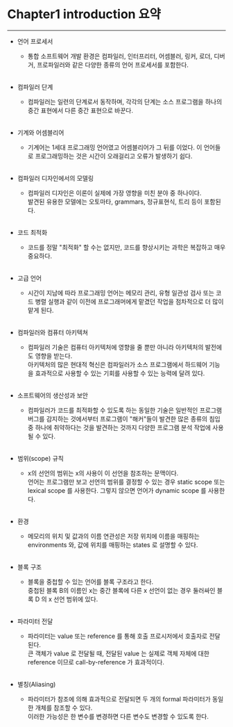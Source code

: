 # Chapter1 introduction 요약

--------------------------------------------

* 언어 프로세서
    * 통합 소프트웨어 개발 환경은 컴파일러, 인터프리터, 어셈블러, 링커, 로더, 디버거, 프로파일러와 같은 다양한 종류의 언어 프로세서를 포함한다.<br/><br/>

* 컴파일러 단계
    * 컴파일러는 일련의 단계로서 동작하며, 각각의 단계는 소스 프로그램을 하나의 중간 표현에서 다른 중간 표현으로 바꾼다.<br/><br/>

* 기계와 어셈블리어
    * 기계어는 1세대 프로그래밍 언어였고 어셈블리어가 그 뒤를 이었다.
    이 언어들로 프로그래밍하는 것은 시간이 오래걸리고 오류가 발생하기 쉽다.<br/><br/>

* 컴파일러 디자인에서의 모델링
    * 컴파일러 디자인은 이론이 실제에 가장 영향을 미친 분야 중 하나이다.<br/>
    발견된 유용한 모델에는 오토마타, grammars, 정규표현식, 트리 등이 포함된다.<br/><br/>

* 코드 최적화
    * 코드를 정말 "최적화" 할 수는 없지만, 코드를 향상시키는 과학은 복잡하고 매우 중요하다.<br/><br/>

* 고급 언어
    * 시간이 지남에 따라 프로그래밍 언어는 메모리 관리, 유형 일관성 검사 또는 코드 병렬 실행과 같이 이전에 프로그래머에게 맡겼던 작업을 점차적으로 더 많이 맡게 된다.<br/><br/>

* 컴파일러와 컴퓨터 아키텍쳐
    * 컴파일러 기술은 컴퓨터 아키텍처에 영향을 줄 뿐만 아니라 아키텍처의 발전에도 영향을 받는다.<br/>
    아키텍처의 많은 현대적 혁신은 컴파일러가 소스 프로그램에서 하드웨어 기능을 효과적으로 사용할 수 있는 기회를 사용할 수 있는 능력에 달려 있다.<br/><br/>

* 소프트웨어의 생산성과 보안
    * 컴파일러가 코드를 최적화할 수 있도록 하는 동일한 기술은 일반적인 프로그램 버그를 감지하는 것에서부터 프로그램이 "해커"들이 발견한 많은 종류의 침입 중 하나에 취약하다는 것을 발견하는 것까지 다양한 프로그램 분석 작업에 사용될 수 있다.<br/><br/>

* 범위(scope) 규칙
    * x의 선언의 범위는 x의 사용이 이 선언을 참조하는 문맥이다.<br/>
    언어는 프로그램만 보고 선언의 범위를 결정할 수 있는 경우 static scope 또는 lexical scope 를 사용한다. 그렇지 않으면 언어가 dynamic scope 를 사용한다.<br/><br/>

* 환경
    * 메모리의 위치 및 값과의 이름 연관성은 저장 위치에 이름을 매핑하는 environments 와, 값에 위치를 매핑하는 states 로 설명할 수 있다.<br/><br/>

* 블록 구조
    * 블록을 중첩할 수 있는 언어를 블록 구조라고 한다.<br/>
    중첩된 블록 B의 이름인 x는 중간 블록에 다른 x 선언이 없는 경우 둘러싸인 블록 D 의 x 선언 범위에 있다.<br/><br/>

* 파라미터 전달
    * 파라미터는 value 또는 reference 를 통해 호출 프로시저에서 호출자로 전달된다.<br/>
    큰 객체가 value 로 전달될 때, 전달된 value 는 실제로 객체 자체에 대한 reference 이므로 call-by-reference 가 효과적이다.<br/><br/>

*  별칭(Aliasing)
    * 파라미터가 참조에 의해 효과적으로 전달되면 두 개의 formal 파라미터가 동일한 개체를 참조할 수 있다.<br/>
    이러한 가능성은 한 변수를 변경하면 다른 변수도 변경할 수 있도록 한다.<br/><br/>


